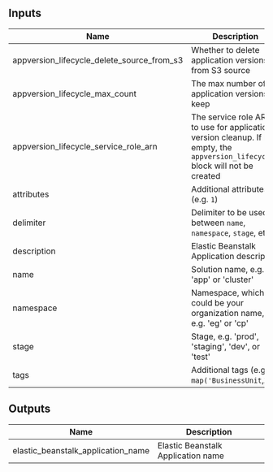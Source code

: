 ## Inputs

| Name | Description | Type | Default | Required |
|------|-------------|:----:|:-----:|:-----:|
| appversion_lifecycle_delete_source_from_s3 | Whether to delete application versions from S3 source | bool | `false` | no |
| appversion_lifecycle_max_count | The max number of application versions to keep | number | `1000` | no |
| appversion_lifecycle_service_role_arn | The service role ARN to use for application version cleanup. If left empty, the `appversion_lifecycle` block will not be created | string | `` | no |
| attributes | Additional attributes (e.g. `1`) | list(string) | `<list>` | no |
| delimiter | Delimiter to be used between `name`, `namespace`, `stage`, etc. | string | `-` | no |
| description | Elastic Beanstalk Application description | string | `` | no |
| name | Solution name, e.g. 'app' or 'cluster' | string | - | yes |
| namespace | Namespace, which could be your organization name, e.g. 'eg' or 'cp' | string | `` | no |
| stage | Stage, e.g. 'prod', 'staging', 'dev', or 'test' | string | `` | no |
| tags | Additional tags (e.g. `map('BusinessUnit`,`XYZ`) | map(string) | `<map>` | no |

## Outputs

| Name | Description |
|------|-------------|
| elastic_beanstalk_application_name | Elastic Beanstalk Application name |


